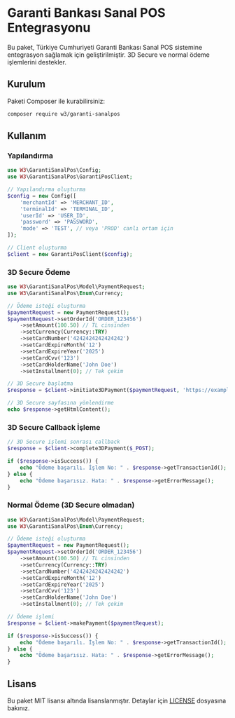 # Garanti Bankası Sanal POS Entegrasyonu

Bu paket, Türkiye Cumhuriyeti Garanti Bankası Sanal POS sistemine entegrasyon sağlamak için geliştirilmiştir. 3D Secure ve normal ödeme işlemlerini destekler.

## Kurulum

Paketi Composer ile kurabilirsiniz:

```bash
composer require w3/garanti-sanalpos
```

## Kullanım

### Yapılandırma

```php
use W3\GarantiSanalPos\Config;
use W3\GarantiSanalPos\GarantiPosClient;

// Yapılandırma oluşturma
$config = new Config([
    'merchantId' => 'MERCHANT_ID',
    'terminalId' => 'TERMINAL_ID',
    'userId' => 'USER_ID',
    'password' => 'PASSWORD',
    'mode' => 'TEST', // veya 'PROD' canlı ortam için
]);

// Client oluşturma
$client = new GarantiPosClient($config);
```

### 3D Secure Ödeme

```php
use W3\GarantiSanalPos\Model\PaymentRequest;
use W3\GarantiSanalPos\Enum\Currency;

// Ödeme isteği oluşturma
$paymentRequest = new PaymentRequest();
$paymentRequest->setOrderId('ORDER_123456')
    ->setAmount(100.50) // TL cinsinden
    ->setCurrency(Currency::TRY)
    ->setCardNumber('4242424242424242')
    ->setCardExpireMonth('12')
    ->setCardExpireYear('2025')
    ->setCardCvv('123')
    ->setCardHolderName('John Doe')
    ->setInstallment(0); // Tek çekim

// 3D Secure başlatma
$response = $client->initiate3DPayment($paymentRequest, 'https://example.com/callback');

// 3D Secure sayfasına yönlendirme
echo $response->getHtmlContent();
```

### 3D Secure Callback İşleme

```php
// 3D Secure işlemi sonrası callback
$response = $client->complete3DPayment($_POST);

if ($response->isSuccess()) {
    echo "Ödeme başarılı. İşlem No: " . $response->getTransactionId();
} else {
    echo "Ödeme başarısız. Hata: " . $response->getErrorMessage();
}
```

### Normal Ödeme (3D Secure olmadan)

```php
use W3\GarantiSanalPos\Model\PaymentRequest;
use W3\GarantiSanalPos\Enum\Currency;

// Ödeme isteği oluşturma
$paymentRequest = new PaymentRequest();
$paymentRequest->setOrderId('ORDER_123456')
    ->setAmount(100.50) // TL cinsinden
    ->setCurrency(Currency::TRY)
    ->setCardNumber('4242424242424242')
    ->setCardExpireMonth('12')
    ->setCardExpireYear('2025')
    ->setCardCvv('123')
    ->setCardHolderName('John Doe')
    ->setInstallment(0); // Tek çekim

// Ödeme işlemi
$response = $client->makePayment($paymentRequest);

if ($response->isSuccess()) {
    echo "Ödeme başarılı. İşlem No: " . $response->getTransactionId();
} else {
    echo "Ödeme başarısız. Hata: " . $response->getErrorMessage();
}
```

## Lisans

Bu paket MIT lisansı altında lisanslanmıştır. Detaylar için [LICENSE](LICENSE) dosyasına bakınız.